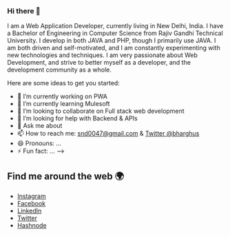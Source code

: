### Hi there 👋



I am a Web Application Developer, currently living in New Delhi, India. I have a Bachelor of Engineering in Computer Science from Rajiv Gandhi Technical University. I develop in both JAVA and PHP, though I primarily use JAVA. I am both driven and self-motivated, and I am constantly experimenting with new technologies and techniques. I am very passionate about Web Development, and strive to better myself as a developer, and the development community as a whole.


Here are some ideas to get you started:

- 🔭 I’m currently working on PWA
- 🌱 I’m currently learning Mulesoft
- 👯 I’m looking to collaborate on Full stack web development
- 🤔 I’m looking for help with Backend & APIs
- 💬 Ask me about 
- 📫 How to reach me: [snd0047@gmail.com](mailto:snd0047@gmail.com) & [Twitter @bharghus](https://twitter.com/bharghus)
- 😄 Pronouns: ...
- ⚡ Fun fact: ...
-->



## Find me around the web 🌍

- [Instagram](https://www.instagram.com/bharghus/)
- [Facebook](https://facebook.com/bharghus)
- [LinkedIn](https://www.linkedin.com/in/bharghus)
- [Twitter](https://twitter.com/bharghus)
- [Hashnode](https://hashnode.com/@bharghus)




